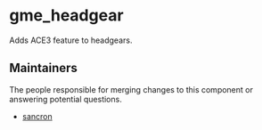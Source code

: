 gme_headgear
===================

Adds ACE3 feature to headgears.


## Maintainers

The people responsible for merging changes to this component or answering potential questions.

- [sancron](https://github.com/sancron)
